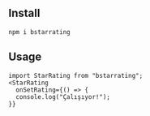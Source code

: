 ## Install
```
npm i bstarrating
```
## Usage
```
import StarRating from "bstarrating";
<StarRating
  onSetRating={() => {
  console.log("Çalışıyor!");
}}
```
